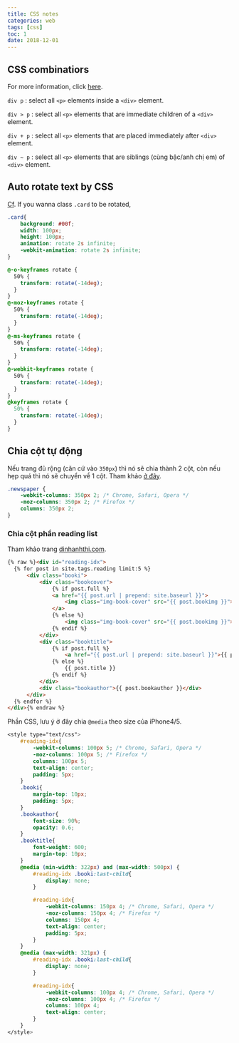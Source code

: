 ```yaml
---
title: CSS notes
categories: web
tags: [css]
toc: 1
date: 2018-12-01
---
```


## CSS combinatiors

For more information, click [here](https://www.w3schools.com/css/css_combinators.asp).

`div p` : select all `<p>` elements inside a `<div>` element.

`div > p` : select all `<p>` elements that are immediate children of a `<div>` element.

`div + p` : select all `<p>` elements that are placed immediately after `<div>` element.

`div ~ p` : select all `<p>` elements that are siblings (cùng bậc/anh chị em) of `<div>` element.

## Auto rotate text by CSS

[Cf](http://jsfiddle.net/owcywjfw/263/). If you wanna class `.card` to be rotated,

~~~ css
.card{
	background: #00f;
	width: 100px;
	height: 100px;
	animation: rotate 2s infinite;
	-webkit-animation: rotate 2s infinite;
}

@-o-keyframes rotate {
  50% {
    transform: rotate(-14deg);
  }
}
@-moz-keyframes rotate {
  50% {
    transform: rotate(-14deg);
  }
}
@-ms-keyframes rotate {
  50% {
    transform: rotate(-14deg);
  }
}
@-webkit-keyframes rotate {
  50% {
    transform: rotate(-14deg);
  }
}
@keyframes rotate {
  50% {
    transform: rotate(-14deg);
  }
}
~~~

## Chia cột tự động

Nếu trang đủ rộng (căn cứ vào `350px`) thì nó sẽ chia thành 2 cột, còn nếu hẹp quá thì nó sẽ chuyển về 1 cột. Tham khảo [ở đây](https://www.w3schools.com/css/css3_multiple_columns.asp).

~~~ css
.newspaper {
    -webkit-columns: 350px 2; /* Chrome, Safari, Opera */
    -moz-columns: 350px 2; /* Firefox */
    columns: 350px 2;
}
~~~

### Chia cột phần reading list

Tham khảo trang [dinhanhthi.com](http://dinhanhthi.com). 

~~~ html
{% raw %}<div id="reading-idx">
  {% for post in site.tags.reading limit:5 %}
      <div class="booki">
          <div class="bookcover">
              {% if post.full %}
              <a href="{{ post.url | prepend: site.baseurl }}">
                  <img class="img-book-cover" src="{{ post.bookimg }}">
              </a>
              {% else %}
                  <img class="img-book-cover" src="{{ post.bookimg }}">
              {% endif %}
          </div>
          <div class="booktitle">
              {% if post.full %}
                  <a href="{{ post.url | prepend: site.baseurl }}">{{ post.title }}</a>
              {% else %}
                  {{ post.title }}
              {% endif %}
          </div>
          <div class="bookauthor">{{ post.bookauthor }}</div>
      </div>
  {% endfor %}
</div>{% endraw %}
~~~

Phần CSS, lưu ý ở đây chia `@media` theo size của iPhone4/5.

~~~ css
<style type="text/css">
	#reading-idx{
		-webkit-columns: 100px 5; /* Chrome, Safari, Opera */
	    -moz-columns: 100px 5; /* Firefox */
	    columns: 100px 5;
	    text-align: center;
	    padding: 5px;
	}
    .booki{
		margin-top: 10px;
		padding: 5px;
	}
	.bookauthor{
		font-size: 90%;
		opacity: 0.6;
	}
	.booktitle{
		font-weight: 600;
		margin-top: 10px;
	}
	@media (min-width: 322px) and (max-width: 500px) {
		#reading-idx .booki:last-child{
			display: none;
		}

		#reading-idx{
			-webkit-columns: 150px 4; /* Chrome, Safari, Opera */
		    -moz-columns: 150px 4; /* Firefox */
		    columns: 150px 4;
		    text-align: center;
		    padding: 5px;
		}
	}	
	@media (max-width: 321px) {
		#reading-idx .booki:last-child{
			display: none;
		}

		#reading-idx{
			-webkit-columns: 100px 4; /* Chrome, Safari, Opera */
		    -moz-columns: 100px 4; /* Firefox */
		    columns: 100px 4;
		    text-align: center;
		}
	}
</style>
~~~
